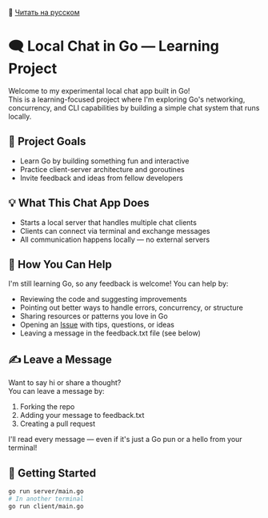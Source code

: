 📖 [Читать на русском](README.ru.md)

# 🗨️ Local Chat in Go — Learning Project

Welcome to my experimental local chat app built in Go!  
This is a learning-focused project where I'm exploring Go's networking, concurrency, and CLI capabilities by building a simple chat system that runs locally.

## 🎯 Project Goals

- Learn Go by building something fun and interactive
- Practice client-server architecture and goroutines
- Invite feedback and ideas from fellow developers

## 💡 What This Chat App Does

- Starts a local server that handles multiple chat clients
- Clients can connect via terminal and exchange messages
- All communication happens locally — no external servers

## 🧠 How You Can Help

I'm still learning Go, so any feedback is welcome! You can help by:

- Reviewing the code and suggesting improvements
- Pointing out better ways to handle errors, concurrency, or structure
- Sharing resources or patterns you love in Go
- Opening an [Issue](https://github.com/snowchest67/chat/issues/1#issue-3489268368) with tips, questions, or ideas
- Leaving a message in the feedback.txt file (see below)

## ✍️ Leave a Message

Want to say hi or share a thought?  
You can leave a message by:

1. Forking the repo
2. Adding your message to feedback.txt
3. Creating a pull request

I'll read every message — even if it's just a Go pun or a hello from your terminal!

## 🚀 Getting Started

```bash
go run server/main.go
# In another terminal
go run client/main.go
```
